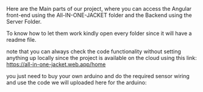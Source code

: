 Here are the Main parts of our project, where you can access the Angular front-end using the All-IN-ONE-JACKET folder and the Backend using the Server Folder.



To know how to let them work kindly open every folder since it will have a readme file.



note that you can always check the code functionality without setting anything up locally since the project is available on the cloud using this link: https://all-in-one-jacket.web.app/home



you just need to buy your own arduino and do the required sensor wiring and use the code we will uploaded here for the arduino: 

